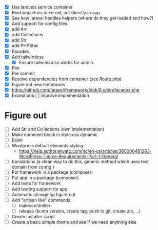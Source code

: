 - [x] Use laravels service container
- [x] Bind singletons in kernel, not directly in app
- [x] See how laravel handles helpers (where do they get loaded and how?)
- [x] Add support for config files
- [x] add Arr
- [x] add Collections
- [x] add Str
- [x] add PHPStan
- [x] Facades
- [x] Add tailwindcss
    - [x] Ensure tailwind also works for admin.
- [x] Pint
- [x] Pre commit
- [x] Resolve dependencies from container (see Route.php)
- [x] Figure out new metaboxes
- [x] https://github.com/laravel/framework/blob/9.x/bin/facades.php
- [x] Exceptions
    [ ] improve implementation

# Figure out
- [ ] Add Str and Collections (own implementation)
- [ ] Make comment block in style.css dynamic.
- [ ] Eslint
- [ ] Wordpress default elements styling
    - https://help.author.envato.com/hc/en-us/articles/360000481263-WordPress-Theme-Requirements-Part-1-General
- [ ] translations (a clean way to do this, generic method which uses text domain from config.)
- [ ] Put framework in a package (composer)
- [ ] Put app in a package (composer)
- [ ] Add tests for framework
- [ ] Add testing support for app
- [ ] Automatic changelog figure out
- [ ] Add "artisan like" commands:
    - [ ] make:controller
    - [ ] release (bump version, create tag, push to git, create zip, ...)
- [ ] Create installer script
- [ ] Create a basic simple theme and see if we need anything else
